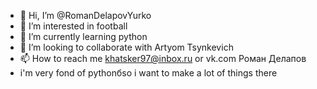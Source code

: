 - 👋 Hi, I’m @RomanDelapovYurko
- 👀 I’m interested in football
- 🌱 I’m currently learning python 
- 💞️ I’m looking to collaborate with Artyom Tsynkevich
- 📫 How to reach me khatsker97@inbox.ru or vk.com Роман Делапов
- i'm very fond of pythonбso i want to make a lot of things there
<!---
RomanDelapovYurko/RomanDelapovYurko is a ✨ special ✨ repository because its `README.md` (this file) appears on your GitHub profile.
You can click the Preview link to take a look at your changes.
--->
